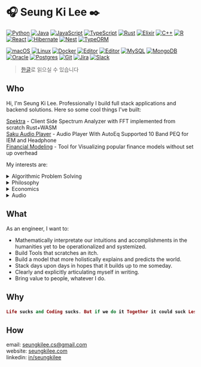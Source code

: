 # :headphones: Seung Ki Lee :black_nib:

<!-- <a href=https://github.com/anuraghazra/github-readme-stats>
  <img align=right width=400 alt=Github Stats src=https://github-readme-stats.vercel.app/api?username=seungkilee-cs&show_icons=true&theme=dark&include_all_commits=true&count_private=true&hide_border=true>
</a> -->

<!-- ![Top Langs](https://github-readme-stats.vercel.app/api/top-langs/?username=seungkilee-cs&layout=compact&theme=dark&hide_border=true) -->

[![Python](https://img.shields.io/badge/Python-3776AB?logo=python&logoColor=fff)](#)
[![Java](https://img.shields.io/badge/Java-%23ED8B00.svg?logo=openjdk&logoColor=white)](#)
[![JavaScript](https://img.shields.io/badge/JavaScript-F7DF1E?logo=javascript&logoColor=000)](#)
[![TypeScript](https://img.shields.io/badge/TypeScript-3178C6?logo=typescript&logoColor=fff)](#)
[![Rust](https://img.shields.io/badge/Rust-%23000000.svg?e&logo=rust&logoColor=white)](#)
[![Elixir](https://img.shields.io/badge/Elixir-%234B275F.svg?&logo=elixir&logoColor=white)](#)
[![C++](https://img.shields.io/badge/C++-%2300599C.svg?logo=c%2B%2B&logoColor=white)](#)
[![R](https://img.shields.io/badge/R-%23276DC3.svg?logo=r&logoColor=white)](#)
[![React](https://img.shields.io/badge/React-%2320232a.svg?logo=react&logoColor=%2361DAFB)](#)
[![Hibernate](https://img.shields.io/badge/Hibernate-59666C?logo=hibernate&logoColor=fff)](#)
[![Nest](https://img.shields.io/badge/Nest.js-%23E0234E.svg?logo=nestjs&logoColor=white)](#)
[![TypeORM](https://img.shields.io/badge/TypeORM-FE0803?logo=typeorm&logoColor=fff)](#)

[![macOS](https://img.shields.io/badge/macOS-000000?logo=apple&logoColor=F0F0F0)](#)
[![Linux](https://img.shields.io/badge/Linux-FCC624?logo=linux&logoColor=black)](#)
[![Docker](https://img.shields.io/badge/Docker-2496ED?logo=docker&logoColor=fff)](#)
[![Editor](https://img.shields.io/badge/Neovim-57A143?logo=neovim&logoColor=fff)](#)
[![Editor](https://img.shields.io/badge/Zed-white?style=flat-square&logo=zedindustries&logoColor=084CCF)](https://code.visualstudio.com/)
[![MySQL](https://img.shields.io/badge/MySQL-4479A1?logo=mysql&logoColor=fff)](#)
[![MongoDB](https://img.shields.io/badge/MongoDB-%234ea94b.svg?logo=mongodb&logoColor=white)](#)
[![Oracle](https://custom-icon-badges.demolab.com/badge/Oracle-F80000?logo=oracle&logoColor=fff)](#)
[![Postgres](https://img.shields.io/badge/Postgres-%23316192.svg?logo=postgresql&logoColor=white)](#)
[![Git](https://img.shields.io/badge/Git-F05032?logo=git&logoColor=fff)](#)
[![Jira](https://img.shields.io/badge/Jira-0052CC?logo=jira&logoColor=fff)](#)
[![Slack](https://img.shields.io/badge/Slack-4A154B?logo=slack&logoColor=fff)](#)

> [한글](README.ko.md)로 읽으실 수 있습니다

## Who
Hi, I'm Seung Ki Lee. Professionally I build full stack applications and backend solutions. Here so some cool things I've built:

[Spektra](https://www.seungkilee.com/spektra) - Client Side Spectrum Analyzer with FFT implemented from scratch Rust+WASM  
[Saku Audio Player](https://www.seungkilee.com/saku-audio-player) - Audio Player With AutoEq Supported 10 Band PEQ for IEM and Headphone  
[Financial Modeling](https://www.seungkilee.com/Financial-Modeling/) - Tool for Visualizing popular finance models without set up overhead  
<!--! 
[Alethea Interactive]() - Visualizing my understanding of Heidegger with metaphors  
[FE3H Save Editor Web]() - Web editor for Fire Emblem Three Houses Save editing using Rust Core for binary handling and Typescript interface
[GYTMDL GUI]() - Cross Platform desktop wrapper for [gytmdl]() written in Tuari + TS + Vite for easy cookie handling and QoL improvements
[HistoFlow]() - AI Cancer detection application with TS interface and Kotlin Springboot backend with Python ML Services
-->

My interests are: 


<details>
  <summary> Algorithmic Problem Solving </summary>
  
  Some people like Sudoku, some people like crossword puzzles. For me, algorithmic problems are like that. I think these show the process of my problem solving approach in general programming. Most of the time I just take notes on the submission and don't publish the solution, but the process is largely the same.

  Here are some leetcode solution showing not just the logic of the solution, but the system in which I approach a problem:
  - [2197. Replace Non-Coprime Numbers in Array](https://leetcode.com/problems/replace-non-coprime-numbers-in-array/solutions/7194687/euclid-algorithm-for-gcd-with-monotonic-slctq/)
  
  - [1935. Maximum Number of Words You Can Type](https://leetcode.com/problems/maximum-number-of-words-you-can-type/solutions/7190723/on-counter-solution-without-flags-by-lee-bz6m/)

  I also like investigating underneath the hood algorithms of how things:
  - [Image Compression by K Means Clustering](https://github.com/seungkilee-cs/K-Means-Image-Compression)  
  
  - [Fast Fourier Transform](https://github.com/seungkilee-cs/spektra/tree/master/rust-audio-processor)


</details>

<!--!
#### [Image Compression](https://github.com/seungkilee-cs/K-Means-Image-Compression)
<details>
  <summary> K Means Clustering based image compression </summary>
  

</details>
-->


<details>
  <summary> Philosophy </summary>
  
  I believe that philosophy, much like mathematics is a tool we can employee to solve a problem.  
  I'm Fascinated by Phenomenology and Modal Logic and I want to use the formal structure and concepts in Engineering to operationalize the narrative insights and achievements in humanities that haven't been streamlined.  
</details>


<!--!
<details>
<summary> Code </summary>
#### [Heidegger's Hermeneutic Circle Interpretation and Visualization]()
My biggest problem in understanding Heidegger was not merely difficulty in interpretating the text, but grasping the concept beyond the formal logic. Being and Time was difficult but very logical and streamlined, whereas the post-Kehre ideas in [What is Metaphysics]() was conceptually incompatible with the logical procedure of understanding. Only after I understood that Heidegger was disclosing a process rather than deriving it, was I able to understand the seemingly circular justifications.

#### [CWD Model of Desire]()
My critique from reading fo Deleuze's Rhizomatic Desire and the social constructionism it leads to, and my attempt to augment on it using graph theory concepts.

#### [Recursive Nature of Human Consciousness]()
Interpretation on Kierkegaard's "Life can only be reflected backward but lived forward" and Ricoeur's narrative explanation of Idem and Ipse identities operationalized with mutual recursion in Computer Science.

<summary> Writing </summary>

#### [Singular Other]()
My critique of Emmanuel Levinas and general principle of "broadening the circle." Establishing ethics as already and always fragmented, and the goal of macro system being not imposition of a grand standing but rather a defragmentation.

#### [Agnesification and Conceptual Bricolage]()
My thoguhts on how to build on someone's work not off of their authority, in contrasting methodology of conceptual adoptation in Stewart Hall - Gramsci/Lukacs vs Spivak - Gramsci.

#### [Seismicity of Idea]()
Examining Husserl's Problem Statement and 

#### [Ethical Descent - Transcending Problem of Intersubjectivity]()
My Critique of 

#### [Socio-Linguistic Symbolic Order]()
Explaining the mechanisms of how structural pre-conscious concepts manifest in m

#### [Power to Will - Foucauldian Inversion of ]()
Evaluation of Heidegger's Gestell vs Poiesis, and borrowing from directions that Foucault alludes to in order to explain the problem of fixed point analysis of Gestell vs Poiesis, and Will as Gestalt rather than collective of individual wills, and how power operates not as individual sway but rather as bending of the epistemic plane on which the wills manifest.
</details>

-->
 
<details>
  <summary> Economics </summary>

  I started out as a Finance and Economics major in college, before I changed courses to engineering school for Computer Science degree. I liked Economics enough that I did finish the program and graduated with B.S. in both Computer Science and Economics. I did have to take over 150 credit hours and every interim semesters to do so. Was it worth it? I guess we won't know just yet.
  
### [Financial Modeling](https://www.seungkilee.com/Financial-Modeling/)

  Python is generally the go to tool for most people in finance and economics in visualizing the models used in Finances. However a lot of my friends back in college days knew of matplotlib but only knew how to copy paste from stackoverflow. The amount of times I had to help someone set up conda on their windows laptop for python was actually astounding.

  Of course, now with the LLMs it would be easy to adjust the models in visualization to however you want. But for those trying to understand the basis of the model and how variables interact with one another, would benefit from a real time visualization without having to install anything. I wished that something like this would exist back in college, and I think still a lot of people in school for economics and finances can benefit from simple and intuitive, interactive visualization tool without any set up overhead
  
  [Demo](https://www.seungkilee.com/Financial-Modeling/) | [Code](https://github.com/seungkilee-cs/Financial-Modeling)
</details>

<!--!
### [Writing](https://www.seungkilee.com/blog)  
I like to just jot down my thoughts on different topics, most are meaningless but some maybe helpful. [Blog](https://www.seungkilee.com/blog)
-->

<!--! 

### Data Science  
<details>
  Coming from the background of Computer Science and Economics, applied statistics was a natural intersection in the Venn Diagram of my interests and expertise. Starting with Machine Learning courses in college, I've been working on constructing models that more holistically explains the phenomena and more accurately predict the outcome.

  [HistoFlow]() - AI Cancer detection application with TS interface and Kotlin Springboot backend with Python ML Services
</details>
-->

<details>
  <summary> Audio </summary>
  
  I moved around a lot in my life so naturally my headphone collection is limited to a very small core devices like Focal Clear, Sennheiser HD800S, Hifiman HE6, Hifiman HE1000 V2. Naturally the Dac/Amps and sources are also largely consolidated. On the other hand, I have much more comprehensive collection of things more portable like IEMs and portable DACs. My interest in portable and local audio is what largely drives my audio related projects.

### [Spektra](https://www.seungkilee.com/spektra)
  
  Before I found Qobuz, there were some suspicious FLAC vendors online that had the lossless containers filled with ripped audio in 128kbps. While I had my suspicions of these cases, to make sure I used tools like [Spek](spek.cc) to verify that it had full range of audio signals. But installing spek on different machines was a little overhead, but an overhead nontheless. So I wanted to build a tool that can do what spek does but without any install and without any server side processing for privacy. Thus, Spektra is born. A spectrum analyzer hosted on static page, with RUST Core and JS Interface. This is my attempt at [Spek](spek.cc) for Web.  
  
  [Demo](https://www.seungkilee.com/spektra) | [Code](https://github.com/seungkilee-cs/spektra)
  
### [Saku Audio Player](https://www.seungkilee.com/saku-audio-player)
  
  Audio Player With AutoEq Supported 10 Band PEQ for IEM and Headphone
  
  I love using the PEQ functionality on PowerAmp on Android, and EqualizerAPO on windows. But again, with constant workspace switching, I needed something more ubiquitous. Qudelix 5K and the Chrome extension control does this very well, but it still requires me to carry a physical hardware and locks me into the specific hardware, plus the 2.5mm balanced output requires me to carry an adopter for 4.4mm cables. I wanted to build something that can give me the same abstraction of application specific PEQ control and AutoEq support that PowerAmp and Qudelix has, but serverless. And thus, Saku audio player is born. It also has some neat features like keyboard navigations and easy A/B testing feature using PEQ Bypass that I always wanted in other equalizers and audio players.     
  
  [Demo](https://www.seungkilee.com/saku-audio-player) | [Code](https://github.com/seungkilee-cs/saku-audio-player)
  
</details>

<!--! 
#### [QuadBridge](https://github.com/seungkilee-cs/QuadBridge)
<details>
  <summary> inverting the Android audio control to turn LG smartphones to external DACs rather than E-wastes </summary>
</details>
-->

## What
As an engineer, I want to:   
- Mathematically interpretate our intuitions and accomplishments in the humanities yet to be operationalized and systemized.  
- Build Tools that scratches an itch.
- Build a model that more holistically explains and predicts the world.  
- Stack days upon days in hopes that it builds up to me someday.  
- Clearly and explicitly articulating myself in writing.  
- Bring value to people, whatever I do.  

<!--![Seung Ki's Github Stats](https://github-readme-stats.vercel.app/api?username=seungkilee-cs&layout=compact&theme=material-palenight)-->
<!--![Seung Ki's Language stats](https://github-readme-stats.anuraghazra1.vercel.app/api/top-langs/?username=seungkilee-cs&layout=compact&theme=material-palenight)-->


## Why
<h4>

```elixir
Life sucks and Coding sucks. But if we do it Together it could suck Less.
```
</h4>

## How
email: [seungkilee.cs@gmail.com](mailto:seungkilee.cs@gmail.com)  
website: [seungkilee.com](https://www.seungkilee.com)  
linkedin: [in/seungkilee](linkedin.com/in/seungkilee)  
